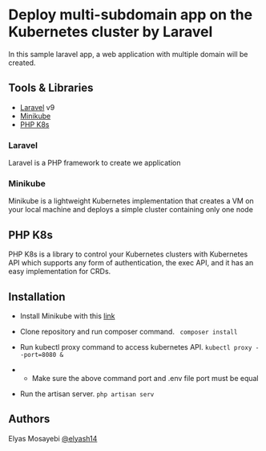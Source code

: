 # Deploy multi-subdomain app on the Kubernetes cluster by Laravel



In this sample laravel app, a web application with multiple domain will be created. 


## Tools & Libraries

- [Laravel](https://laravel.com) v9
- [Minikube](https://minikube.sigs.k8s.io/docs)
- [PHP K8s](https://php-k8s.renoki.org)

### Laravel
Laravel is a PHP framework to create we application

### Minikube
Minikube is a lightweight Kubernetes implementation that creates a VM on your local machine and deploys a simple cluster containing only one node

## PHP K8s
PHP K8s is a library to control your Kubernetes clusters with Kubernetes API which supports any form of authentication, the exec API, and it has an easy implementation for CRDs.

## Installation

- Install Minikube with this [link](https://minikube.sigs.k8s.io/docs/start)

- Clone repository and run composer command.  ``` composer install```
- Run kubectl proxy command to access kubernetes API. ``` kubectl proxy --port=8080 & ```
- - Make sure the above command port and .env file port must be equal
- Run the artisan server. ``` php artisan serv ```


## Authors

Elyas Mosayebi [@elyash14](https://github.com/elyash14)